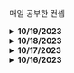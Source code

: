 매일 공부한 컨셉

<details>
 <summary><b>10/19/2023</b></summary>

- Javascript Deep Dive
  - 객체와 원시값 차이(얕은 복사, 깊은 복사) 
  - ES6 객체 기능(3)
  - 함수 정의(4, 함수 선언, 함수 표현, 함수 생성자, 화살표 함수)
  - 함수 호출 형태(4, 즉시 실행, 재귀, 중첩, 콜백)
  - 순수 함수, 비순수 함수

</details>

<details>
 <summary><b>10/18/2023</b></summary>

- Javascript Deep Dive
  - 암묵적 타입 변환
  - 명시적 타입 변환
  - 자바스크립트 오셔널 체이닝 
  - 논리적 연산자 
  - 단축평가: `??`와 `||`의 차이점
- HTTP
  - request response 
  - Stateful(상태 유지), Stateless(무상태). 
  - Connectionless
  - HTTP Message --> Start,Header,Body

</details>

<details>
 <summary><b>10/17/2023</b></summary>

- Javascript Deep Dive
  - 변수
    - 선언, 초기화, 할당, 호이스팅, TDZ, let, const, var, 함수 선언식, 함수 표현식.
  - 변수 타입
    - 원시 타입(Number,String,Boolean,Undefined,Null,Symbol,Template)
    - 객체타입
    - 동적타입
    - 타입의 필요성
- URI
  - URL,URN
- 웹 브라우저 요청 흐름
</details>

<details>
 <summary><b>10/16/2023</b></summary>

- Browser 동작 원리

  - User Interface
  - Browser Engine
  - Rendering Engine (Webkit, gekko, blink)
  - Network
  - Javascript Runtime(V8)
  - UI Backend
  - Data Persistence
  - Critical Rendering Path
  - DOM
  - CSSOM
  - Render Tree
  - Reflow
  - Paint

- React Router

  - CreateBrowserRouter
  - Router Provider
  - useParams
  - Outlet
  - navigate

- Networking - IP - TCP/IP - UDP - PORT - DNS
</details>
